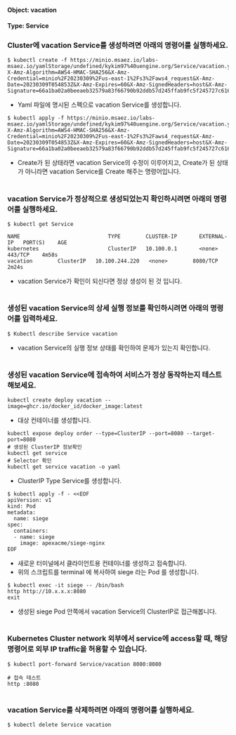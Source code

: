 
#### Object: vacation
#### Type: Service

### Cluster에 vacation Service를 생성하려면 아래의 명령어를 실행하세요.

```
$ kubectl create -f https://minio.msaez.io/labs-msaez.io/yamlStorage/undefined/kykim97%40uengine.org/Service/vacation.yaml?X-Amz-Algorithm=AWS4-HMAC-SHA256&X-Amz-Credential=minio%2F20230309%2Fus-east-1%2Fs3%2Faws4_request&X-Amz-Date=20230309T054853Z&X-Amz-Expires=60&X-Amz-SignedHeaders=host&X-Amz-Signature=66a1ba02a0beeaeb32579a83f66790b92ddb57d245ffab9fc5f245727c616eba
```
- Yaml 파일에 명시된 스펙으로 vacation Service를 생성합니다.  

```
$ kubectl apply -f https://minio.msaez.io/labs-msaez.io/yamlStorage/undefined/kykim97%40uengine.org/Service/vacation.yaml?X-Amz-Algorithm=AWS4-HMAC-SHA256&X-Amz-Credential=minio%2F20230309%2Fus-east-1%2Fs3%2Faws4_request&X-Amz-Date=20230309T054853Z&X-Amz-Expires=60&X-Amz-SignedHeaders=host&X-Amz-Signature=66a1ba02a0beeaeb32579a83f66790b92ddb57d245ffab9fc5f245727c616eba
```
- Create가 된 상태라면 vacation Service의 수정이 이루어지고, Create가 된 상태가 아니라면 vacation Service를 Create 해주는 명령어입니다.
#

### vacation Service가 정상적으로 생성되었는지 확인하시려면 아래의 명령어를 실행하세요.

```
$ kubectl get Service

NAME                            TYPE        CLUSTER-IP       EXTERNAL-IP   PORT(S)    AGE
kubernetes                      ClusterIP   10.100.0.1       <none>        443/TCP    4m58s
vacation        ClusterIP   10.100.244.220   <none>        8080/TCP   2m24s

```
- vacation Service가 확인이 되신다면 정상 생성이 된 것 입니다.
#

### 생성된 vacation Service의 상세 실행 정보를 확인하시려면 아래의 명령어를 입력하세요.

```
$ Kubectl describe Service vacation
```
- vacation Service의 실행 정보 상태를 확인하여 문제가 있는지 확인합니다.
#

### 생성된 vacation Service에 접속하여 서비스가 정상 동작하는지 테스트 해보세요.

```
kubectl create deploy vacation --image=ghcr.io/docker_id/docker_image:latest
```
- 대상 컨테이너를 생성합니다.  

```
kubectl expose deploy order --type=ClusterIP --port=8080 --target-port=8080
# 생성된 ClusterIP 정보확인
kubectl get service 
# Selector 확인
kubectl get service vacation -o yaml
```
- ClusterIP Type Service를 생성합니다.

```
$ kubectl apply -f - <<EOF
apiVersion: v1
kind: Pod
metadata:
  name: siege
spec:
  containers:
  - name: siege
    image: apexacme/siege-nginx
EOF
```
- 새로운 터미널에서 클라이언트용 컨테이너를 생성하고 접속합니다.
- 위의 스크립트를 terminal 에 복사하여 siege 라는 Pod 를 생성합니다.  

```
$ kubectl exec -it siege -- /bin/bash
http http://10.x.x.x:8080
exit
```
- 생성된 siege Pod 안쪽에서 vacation Service의 ClusterIP로 접근해봅니다.
#

### Kubernetes Cluster network 외부에서 service에 access할 때, 해당 명령어로 외부 IP traffic을 허용할 수 있습니다.

```
$ kubectl port-forward Service/vacation 8080:8080

# 접속 테스트
http :8080
```
#

### vacation Service를 삭제하려면 아래의 명령어를 실행하세요.

```
$ kubectl delete Service vacation
```
#

